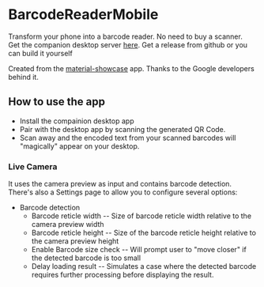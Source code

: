 # BarcodeReaderMobile
Transform your phone into a barcode reader. 
No need to buy a scanner.   
Get the companion desktop server [here](https://github.com/shubh-shah/BarcodeReaderDesktop).
Get a release from github or you can build it yourself

Created from the [material-showcase](https://github.com/googlesamples/mlkit) app. Thanks to the Google developers behind it.

## How to use the app

+ Install the compainion desktop app
+ Pair with the desktop app by scanning the generated QR Code.
+ Scan away and the encoded text from your scanned barcodes will "magically" appear on your desktop.

### Live Camera

It uses the camera preview as input and contains barcode detection. There's also a Settings page to
allow you to configure several options:
- Barcode detection
    - Barcode reticle width -- Size of barcode reticle width relative to the camera preview width
    - Barcode reticle height -- Size of the barcode reticle height relative to the camera preview height
    - Enable Barcode size check -- Will prompt user to "move closer" if the detected barcode is too small
    - Delay loading result -- Simulates a case where the detected barcode requires further processing before displaying the result.
